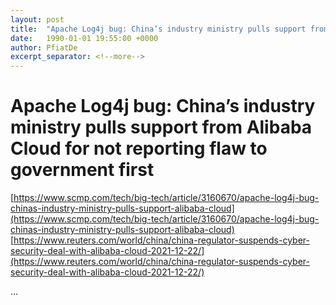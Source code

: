 ```yaml
---
layout: post
title:  "Apache Log4j bug: China’s industry ministry pulls support from Alibaba Cloud for not reporting flaw to government first"
date:   1990-01-01 19:55:00 +0000
author: PfiatDe
excerpt_separator: <!--more-->
---
```


# Apache Log4j bug: China’s industry ministry pulls support from Alibaba Cloud for not reporting flaw to government first
[https://www.scmp.com/tech/big-tech/article/3160670/apache-log4j-bug-chinas-industry-ministry-pulls-support-alibaba-cloud](https://www.scmp.com/tech/big-tech/article/3160670/apache-log4j-bug-chinas-industry-ministry-pulls-support-alibaba-cloud)
[https://www.reuters.com/world/china/china-regulator-suspends-cyber-security-deal-with-alibaba-cloud-2021-12-22/](https://www.reuters.com/world/china/china-regulator-suspends-cyber-security-deal-with-alibaba-cloud-2021-12-22/)

...
<!--more-->
